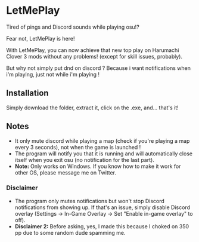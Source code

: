 # LetMePlay

Tired of pings and Discord sounds while playing osu!?

Fear not, LetMePlay is here!

With LetMePlay, you can now achieve that new top play on Harumachi Clover 3 mods without any problems! (except for skill issues, probably).

But why not simply put dnd on discord ?
Because i want notifications when i'm playing, just not while i'm playing  !


## Installation

Simply download the folder, extract it, click on the .exe, and... that's it!

## Notes

- It only mute discord while playing a map (check if you're playing a map every 3 seconds), not when the game is launched !
- The program will notify you that it is running and will automatically close itself when you exit osu (no notification for the last part).
- **Note:** Only works on Windows. If you know how to make it work for other OS, please message me on Twitter.

### Disclaimer

- The program only mutes notifications but won't stop Discord notifications from showing up. If that's an issue, simply disable Discord overlay (Settings -> In-Game Overlay -> Set "Enable in-game overlay" to off).
- **Disclaimer 2:** Before asking, yes, I made this because I choked on 350 pp due to some random dude spamming me.
